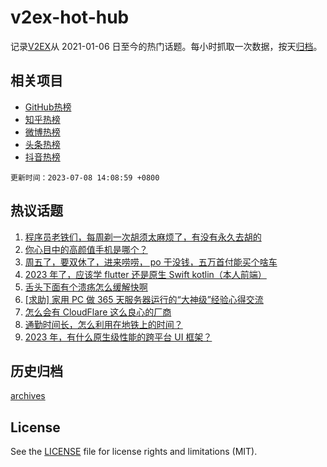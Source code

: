 # v2ex-hot-hub

 记录[V2EX](https://www.v2ex.com/)从 2021-01-06 日至今的热门话题。每小时抓取一次数据，按天[归档](archives)。
 
 ## 相关项目

- [GitHub热榜](https://github.com/lonnyzhang423/github-hot-hub)
- [知乎热榜](https://github.com/lonnyzhang423/zhihu-hot-hub)
- [微博热榜](https://github.com/lonnyzhang423/weibo-hot-hub)
- [头条热榜](https://github.com/lonnyzhang423/toutiao-hot-hub)
- [抖音热榜](https://github.com/lonnyzhang423/douyin-hot-hub)


 `更新时间：2023-07-08 14:08:59 +0800`

## 热议话题

1. [程序员老铁们，每周剃一次胡须太麻烦了，有没有永久去胡的](https://www.v2ex.com/t/954900)
1. [你心目中的高颜值手机是哪个？](https://www.v2ex.com/t/955034)
1. [周五了，要双休了，进来唠唠， po 于没钱，五万首付能买个啥车](https://www.v2ex.com/t/954879)
1. [2023 年了，应该学 flutter 还是原生 Swift kotlin（本人前端）](https://www.v2ex.com/t/954860)
1. [舌头下面有个溃疡怎么缓解快啊](https://www.v2ex.com/t/954917)
1. [[求助] 家用 PC 做 365 天服务器运行的“大神级”经验心得交流](https://www.v2ex.com/t/954969)
1. [怎么会有 CloudFlare 这么良心的厂商](https://www.v2ex.com/t/954961)
1. [通勤时间长，怎么利用在地铁上的时间？](https://www.v2ex.com/t/954926)
1. [2023 年，有什么原生级性能的跨平台 UI 框架？](https://www.v2ex.com/t/955040)

## 历史归档

[archives](archives)

## License

See the [LICENSE](LICENSE) file for license rights and limitations (MIT).
